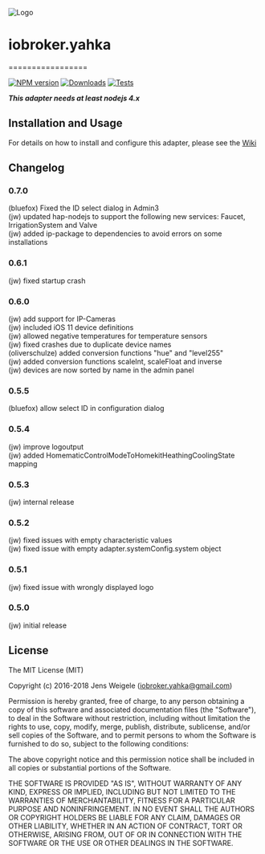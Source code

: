 ![Logo](admin/yahka.png)
# iobroker.yahka
=================

[![NPM version](http://img.shields.io/npm/v/iobroker.yahka.svg)](https://www.npmjs.com/package/iobroker.yahka)
[![Downloads](https://img.shields.io/npm/dm/iobroker.yahka.svg)](https://www.npmjs.com/package/iobroker.yahka)
[![Tests](https://travis-ci.org/ioBroker/ioBroker.yahka.svg?branch=master)](https://travis-ci.org/ioBroker/ioBroker.yahka)

***This adapter needs at least nodejs 4.x***

## Installation and Usage

For details on how to install and configure this adapter, please see the [Wiki](https://github.com/jensweigele/ioBroker.yahka/wiki)

## Changelog

### 0.7.0 
  (bluefox) Fixed the ID select dialog in Admin3<br>
  (jw) updated hap-nodejs to support the following new services: Faucet, IrrigationSystem and Valve<br>
  (jw) added ip-package to dependencies to avoid errors on some installations<br>

### 0.6.1 
  (jw) fixed startup crash<br>

### 0.6.0
  (jw) add support for IP-Cameras<br>
  (jw) included iOS 11 device definitions<br>
  (jw) allowed negative temperatures for temperature sensors<br>
  (jw) fixed crashes due to duplicate device names<br>
  (oliverschulze) added conversion functions "hue" and "level255"<br>
  (jw) added conversion functions scaleInt, scaleFloat and inverse<br>
  (jw) devices are now sorted by name in the admin panel<br>

### 0.5.5
  (bluefox) allow select ID in configuration dialog<br>

### 0.5.4
  (jw) improve logoutput<br>
  (jw) added HomematicControlModeToHomekitHeathingCoolingState mapping<br>

### 0.5.3
  (jw) internal release<br>

### 0.5.2
  (jw) fixed issues with empty characteristic values<br>
  (jw) fixed issue with empty adapter.systemConfig.system object<br>

### 0.5.1
  (jw) fixed issue with wrongly displayed logo<br>

### 0.5.0
  (jw) initial release<br>

## License
The MIT License (MIT)

Copyright (c) 2016-2018 Jens Weigele (iobroker.yahka@gmail.com)

Permission is hereby granted, free of charge, to any person obtaining a copy
of this software and associated documentation files (the "Software"), to deal
in the Software without restriction, including without limitation the rights
to use, copy, modify, merge, publish, distribute, sublicense, and/or sell
copies of the Software, and to permit persons to whom the Software is
furnished to do so, subject to the following conditions:

The above copyright notice and this permission notice shall be included in
all copies or substantial portions of the Software.

THE SOFTWARE IS PROVIDED "AS IS", WITHOUT WARRANTY OF ANY KIND, EXPRESS OR
IMPLIED, INCLUDING BUT NOT LIMITED TO THE WARRANTIES OF MERCHANTABILITY,
FITNESS FOR A PARTICULAR PURPOSE AND NONINFRINGEMENT. IN NO EVENT SHALL THE
AUTHORS OR COPYRIGHT HOLDERS BE LIABLE FOR ANY CLAIM, DAMAGES OR OTHER
LIABILITY, WHETHER IN AN ACTION OF CONTRACT, TORT OR OTHERWISE, ARISING FROM,
OUT OF OR IN CONNECTION WITH THE SOFTWARE OR THE USE OR OTHER DEALINGS IN
THE SOFTWARE.
